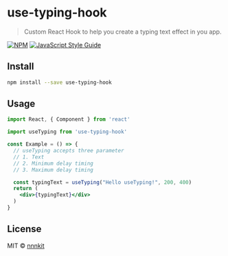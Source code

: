 # use-typing-hook

> Custom React Hook to help you create a typing text effect in you app.

[![NPM](https://img.shields.io/npm/v/use-typing-hook.svg)](https://www.npmjs.com/package/use-typing-hook) [![JavaScript Style Guide](https://img.shields.io/badge/code_style-standard-brightgreen.svg)](https://standardjs.com)

## Install

```bash
npm install --save use-typing-hook
```

## Usage

```jsx
import React, { Component } from 'react'

import useTyping from 'use-typing-hook'

const Example = () => {
  // useTyping accepts three parameter
  // 1. Text
  // 2. Minimum delay timing
  // 3. Maximum delay timing

  const typingText = useTyping("Hello useTyping!", 200, 400)
  return (
    <div>{typingText}</div>
  )
}
```

## License

MIT © [nnnkit](https://github.com/nnnkit)
